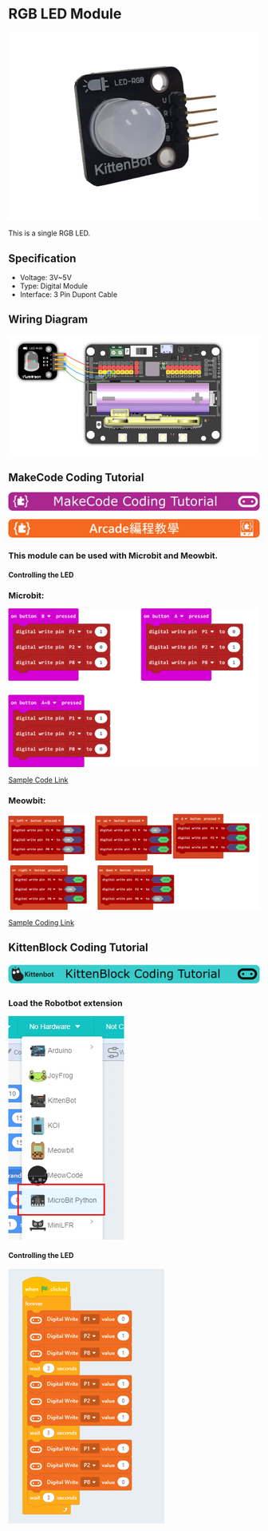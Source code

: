# RGB LED Module

![](../images/RGB1.png)

This is a single RGB LED. 

## Specification

- Voltage: 3V~5V
- Type: Digital Module
- Interface: 3 Pin Dupont Cable

## Wiring Diagram

![](../images/RGB_wire.png)

## MakeCode Coding Tutorial

![](../PWmodules/images/mcbanner.png)

![](../../meowbit/images/acbanner.png)

### This module can be used with Microbit and Meowbit.

#### Controlling the LED

### Microbit:

![](../images/rgb_code.png)

[Sample Code Link](https://makecode.microbit.org/_Tq7Y963gW1fA)

### Meowbit:

![](../images/rgb_codeMeow.png)

[Sample Coding Link](https://makecode.com/_C13AgeUHz0M3)

## KittenBlock Coding Tutorial

![](../PWmodules/images/kbbanner.png)

### Load the Robotbot extension

![](../images/addRB.png)

#### Controlling the LED

![](../images/rgb_code2.png)
